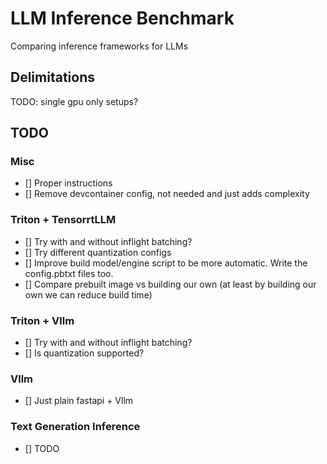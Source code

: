 # LLM Inference Benchmark
Comparing inference frameworks for LLMs

## Delimitations
TODO: single gpu only setups?

## TODO

### Misc
- [] Proper instructions
- [] Remove devcontainer config, not needed and just adds complexity

### Triton + TensorrtLLM
- [] Try with and without inflight batching?
- [] Try different quantization configs
- [] Improve build model/engine script to be more automatic. Write the config.pbtxt files too.
- [] Compare prebuilt image vs building our own (at least by building our own we can reduce build time)

### Triton + Vllm
- [] Try with and without inflight batching?
- [] Is quantization supported?

### Vllm
- [] Just plain fastapi + Vllm

### Text Generation Inference
- [] TODO
